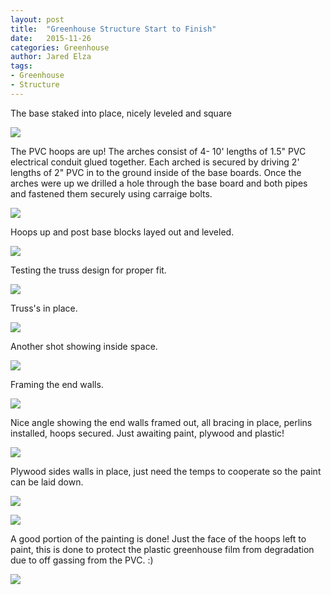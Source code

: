```yaml
---
layout: post
title:  "Greenhouse Structure Start to Finish"
date:   2015-11-26
categories: Greenhouse
author: Jared Elza
tags: 
- Greenhouse
- Structure
---
```

The base staked into place, nicely leveled and square

[![](https://imgur.com/mZW8nldh.jpg)](https://imgur.com/mZW8nld.jpg)

The PVC hoops are up! The arches consist of 4- 10' lengths of 1.5" PVC electrical conduit glued together. Each arched is secured by driving 2' lengths of 2" PVC in to the ground inside of the base boards. Once the arches were up we drilled a hole through the base board and both pipes and fastened them securely using carraige bolts.

[![](https://i.imgur.com/2tJadGNh.jpg)](https://i.imgur.com/2tJadGN.jpg)

Hoops up and post base blocks layed out and leveled.

[![](https://i.imgur.com/U960iWah.jpg)](https://i.imgur.com/U960iWa.jpg)

Testing the truss design for proper fit.

[![](https://i.imgur.com/fP4E2uAh.jpg)](https://i.imgur.com/fP4E2uA.jpg)

Truss's in place.

[![](https://i.imgur.com/SV5KHUxh.jpg)](https://i.imgur.com/SV5KHUx.jpg)

Another shot showing inside space.

[![](https://i.imgur.com/R1jH9m2h.jpg)](https://i.imgur.com/R1jH9m2.jpg)

Framing the end walls.

[![](https://i.imgur.com/EoPTeC1h.jpg)](https://i.imgur.com/EoPTeC1.jpg)

Nice angle showing the end walls framed out, all bracing in place, perlins installed, hoops secured. Just awaiting paint, plywood and plastic!

[![](https://i.imgur.com/K76eQ2Xh.jpg)](https://i.imgur.com/K76eQ2X.jpg)

Plywood sides walls in place, just need the temps to cooperate so the paint can be laid down.

[![](https://i.imgur.com/UV389Xm.jpg)](https://i.imgur.com/UV389Xm.jpg)

[![](https://i.imgur.com/jv9lIjNh.jpg)](https://i.imgur.com/jv9lIjN.jpg)

A good portion of the painting is done! Just the face of the hoops left to paint, this is done to protect the plastic greenhouse film from degradation due to off gassing from the PVC. :)

[![](https://i.imgur.com/C6PYXOch.jpg)](https://i.imgur.com/C6PYXOc.jpg)




